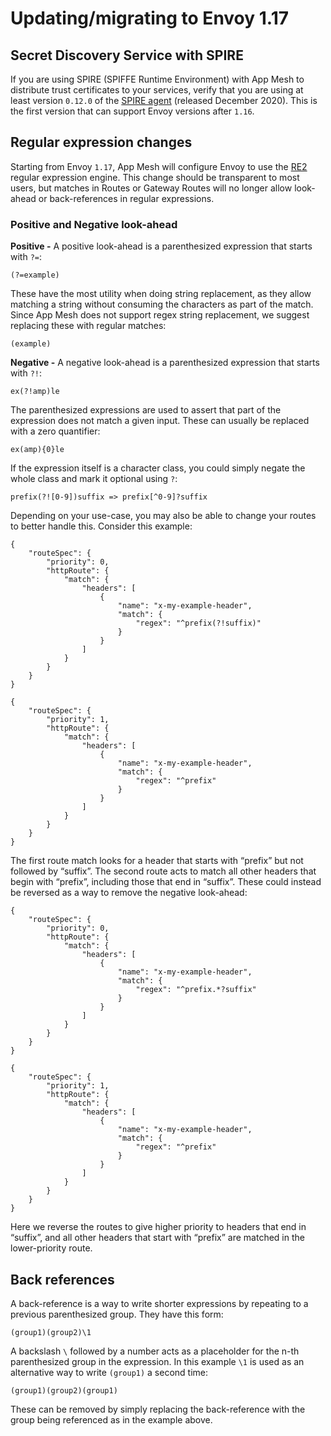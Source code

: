 # Updating/migrating to Envoy 1\.17<a name="1.17-migration"></a>

## Secret Discovery Service with SPIRE<a name="spire-update"></a>

If you are using SPIRE \(SPIFFE Runtime Environment\) with App Mesh to distribute trust certificates to your services, verify that you are using at least version `0.12.0` of the [SPIRE agent](https://github.com/spiffe/spire/releases/tag/v0.12.0) \(released December 2020\)\. This is the first version that can support Envoy versions after `1.16`\.

## Regular expression changes<a name="regular-expressions"></a>

Starting from Envoy `1.17`, App Mesh will configure Envoy to use the [RE2](https://github.com/google/re2) regular expression engine\. This change should be transparent to most users, but matches in Routes or Gateway Routes will no longer allow look\-ahead or back\-references in regular expressions\.

### Positive and Negative look\-ahead<a name="positive-look-ahead"></a>

**Positive \-** A positive look\-ahead is a parenthesized expression that starts with `?=`:

```
(?=example)
```

These have the most utility when doing string replacement, as they allow matching a string without consuming the characters as part of the match\. Since App Mesh does not support regex string replacement, we suggest replacing these with regular matches:

```
(example)
```

**Negative \-** A negative look\-ahead is a parenthesized expression that starts with `?!`:

```
ex(?!amp)le
```

The parenthesized expressions are used to assert that part of the expression does not match a given input\. These can usually be replaced with a zero quantifier:

```
ex(amp){0}le
```

If the expression itself is a character class, you could simply negate the whole class and mark it optional using `?`:

```
prefix(?![0-9])suffix => prefix[^0-9]?suffix
```

Depending on your use\-case, you may also be able to change your routes to better handle this\. Consider this example:

```
{
    "routeSpec": {
        "priority": 0,
        "httpRoute": {
            "match": {
                "headers": [
                    {
                        "name": "x-my-example-header",
                        "match": {
                            "regex": "^prefix(?!suffix)"
                        }
                    }
                ]
            }
        }
    }
}

{
    "routeSpec": {
        "priority": 1,
        "httpRoute": {
            "match": {
                "headers": [
                    {
                        "name": "x-my-example-header",
                        "match": {
                            "regex": "^prefix"
                        }
                    }
                ]
            }
        }
    }
}
```

The first route match looks for a header that starts with “prefix” but not followed by “suffix”\. The second route acts to match all other headers that begin with “prefix”, including those that end in “suffix”\. These could instead be reversed as a way to remove the negative look\-ahead:

```
{
    "routeSpec": {
        "priority": 0,
        "httpRoute": {
            "match": {
                "headers": [
                    {
                        "name": "x-my-example-header",
                        "match": {
                            "regex": "^prefix.*?suffix"
                        }
                    }
                ]
            }
        }
    }
}

{
    "routeSpec": {
        "priority": 1,
        "httpRoute": {
            "match": {
                "headers": [
                    {
                        "name": "x-my-example-header",
                        "match": {
                            "regex": "^prefix"
                        }
                    }
                ]
            }
        }
    }
}
```

Here we reverse the routes to give higher priority to headers that end in “suffix”, and all other headers that start with “prefix” are matched in the lower\-priority route\.

## Back references<a name="back-references"></a>

A back\-reference is a way to write shorter expressions by repeating to a previous parenthesized group\. They have this form:

```
(group1)(group2)\1
```

A backslash `\` followed by a number acts as a placeholder for the n\-th parenthesized group in the expression\. In this example `\1` is used as an alternative way to write `(group1)` a second time:

```
(group1)(group2)(group1)
```

These can be removed by simply replacing the back\-reference with the group being referenced as in the example above\.